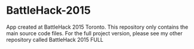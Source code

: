 # BattleHack-2015

App created at BattleHack 2015 Toronto.
This repository only contains the main source code files. For the full project version, please see my other repository called BattleHack 2015 FULL
